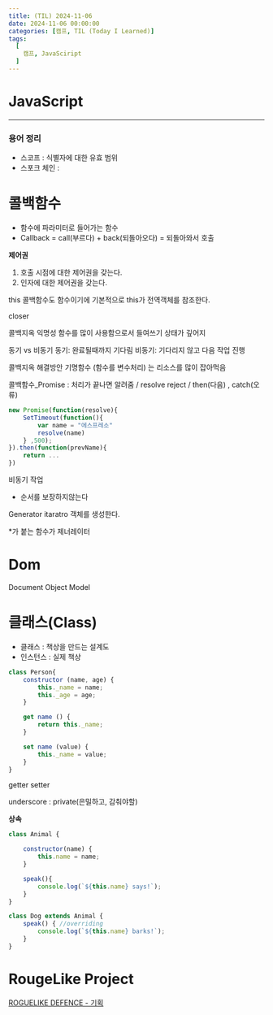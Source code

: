 ```yaml
---
title: (TIL) 2024-11-06
date: 2024-11-06 00:00:00
categories: [캠프, TIL (Today I Learned)]
tags:
  [
    캠프, JavaSciript
  ]
---
```


# JavaScript
---

### 용어 정리
- 스코프 : 식별자에 대한 유효 범위
- 스포크 체인 : 

# 콜백함수
 - 함수에 파라미터로 들어가는 함수
 - Callback = call(부르다) + back(되돌아오다) = 되돌아와서 호출

**제어권**
1. 호출 시점에 대한 제어권을 갖는다.
2. 인자에 대한 제어권을 갖는다. 

this
콜백함수도 함수이기에 기본적으로 this가 전역객체를 참조한다.

closer

콜백지옥
익명성 함수를 많이 사용함으로서 들여쓰기 상태가 깊어지

동기 vs 비동기
동기: 완료될때까지 기다림
비동기: 기다리지 않고 다음 작업 진행

콜백지옥 해결방안
기명함수 (함수를 변수처리) 는 리소스를 많이 잡아먹음

콜백함수_Promise : 처리가 끝나면 알려줌 / resolve reject / then(다음) , catch(오류)

```javascript
new Promise(function(resolve){
    SetTimeout(function(){
        var name = "에스프레소"
        resolve(name)
    } ,500);
}).then(function(prevName){
    return ...
})
```

비동기 작업
- 순서를 보장하지않는다


Generator
itaratro 객체를 생성한다.

*가 붙는 함수가 제너레이터  

# Dom
Document Object Model


# 클래스(Class)
- 클래스 : 책상을 만드는 설계도
- 인스턴스 : 실제 책상
```javascript
class Person{
    constructor (name, age) {
        this._name = name;
        this._age = age;
    }

    get name () {
        return this._name;
    }

    set name (value) {
        this._name = value;
    }
}
```

getter setter

underscore : private(은밀하고, 감춰야할)

**상속**
```javascript
class Animal {

    constructor(name) {
        this.name = name;
    }

    speak(){
        console.log(`${this.name} says!`);
    }
}

class Dog extends Animal {
    speak() { //overriding
        console.log(`${this.name} barks!`);
    }
}
```

<!-- super(); -->

<!-- constroctur; -->

# RougeLike Project
[ROGUELIKE DEFENCE - 기획](https://daltube.github.io/Rougelike)